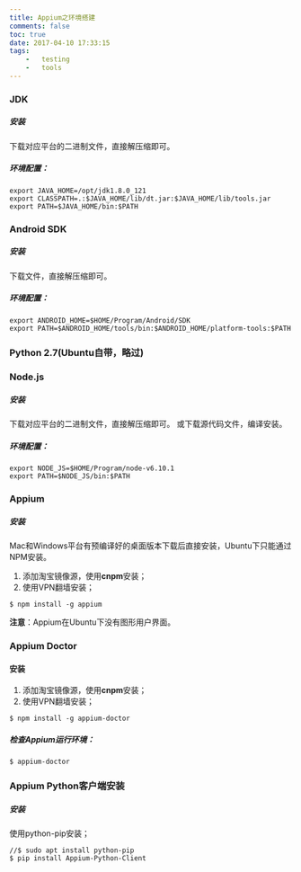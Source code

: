 ```yaml
---
title: Appium之环境搭建
comments: false
toc: true
date: 2017-04-10 17:33:15
tags:
	-	testing
	-	tools
---
```


### JDK
##### 安装
下载对应平台的二进制文件，直接解压缩即可。
##### 环境配置：
``` shell
export JAVA_HOME=/opt/jdk1.8.0_121
export CLASSPATH=.:$JAVA_HOME/lib/dt.jar:$JAVA_HOME/lib/tools.jar
export PATH=$JAVA_HOME/bin:$PATH
```

### Android SDK
##### 安装
下载文件，直接解压缩即可。
##### 环境配置：
``` shell
export ANDROID_HOME=$HOME/Program/Android/SDK
export PATH=$ANDROID_HOME/tools/bin:$ANDROID_HOME/platform-tools:$PATH
```

<!-- more -->

### Python 2.7(Ubuntu自带，略过)

### Node.js
##### 安装
下载对应平台的二进制文件，直接解压缩即可。
或下载源代码文件，编译安装。

##### 环境配置：
``` shell
export NODE_JS=$HOME/Program/node-v6.10.1
export PATH=$NODE_JS/bin:$PATH
```

### Appium
##### 安装
Mac和Windows平台有预编译好的桌面版本下载后直接安装，Ubuntu下只能通过NPM安装。
1. 添加淘宝镜像源，使用**cnpm**安装；
2. 使用VPN翻墙安装；

``` shell
$ npm install -g appium
```

**注意**：Appium在Ubuntu下没有图形用户界面。

### Appium Doctor
#### 安装
1. 添加淘宝镜像源，使用**cnpm**安装；
2. 使用VPN翻墙安装；

``` shell
$ npm install -g appium-doctor
```

##### 检查Appium运行环境：
``` shell
$ appium-doctor
```

### Appium Python客户端安装
##### 安装
使用python-pip安装；
``` shell
//$ sudo apt install python-pip
$ pip install Appium-Python-Client
```